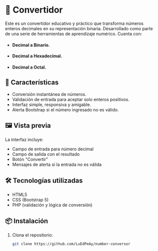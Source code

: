# 🔢 Convertidor

Este es un convertidor educativo y práctico que transforma números enteros decimales en su representación binaria. Desarrollado como parte de una serie de herramientas de aprendizaje numérico. Cuenta con:

- #### Decimal a Binario.
- #### Decimal a Hexadecimal.
- #### Decimal a Octal.

## 🚀 Características

- Conversión instantánea de números.
- Validación de entrada para aceptar solo enteros positivos.
- Interfaz simple, responsiva y amigable.
- Alerta Bootstrap si el número ingresado no es válido.

## 🖼️ Vista previa

La interfaz incluye:
- Campo de entrada para número decimal
- Campo de salida con el resultado
- Botón "Convertir"
- Mensajes de alerta si la entrada no es válida

## 🛠️ Tecnologías utilizadas

- HTML5
- CSS (Bootstrap 5)
- PHP (validación y lógica de conversión)

## 📦 Instalación

1. Clona el repositorio:
   ```bash
   git clone https://github.com/LuEdPeAy/number-conversor